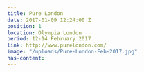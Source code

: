 ```yaml
---
title: Pure London
date: 2017-01-09 12:24:00 Z
position: 1
location: Olympia London
period: 12-14 February 2017
link: http://www.purelondon.com/
image: "/uploads/Pure-London-Feb-2017.jpg"
has-content: 
---
```


